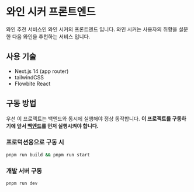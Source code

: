 # 와인 시커 프론트엔드
와인 추천 서비스인 와인 시커의 프론트엔드 입니다. 와인 시커는 사용자의 취향을 설문한 다음 와인을 추천하는 서비스 입니다.

## 사용 기술
 * Next.js 14 (app router)
 * tailwindCSS
 * Flowbite React

## 구동 방법
우선 이 프로젝트는 백엔드와 동시에 실행해야 정상 동작합니다. **이 프로젝트를 구동하기에 앞서 [백엔드](https://github.com/wineseeker/backend)를 먼저 실행시켜야 합니다.**
### 프로덕션용으로 구동 시
```bash
pnpm run build && pnpm run start
```
### 개발 서버 구동
```bash
pnpm run dev
```